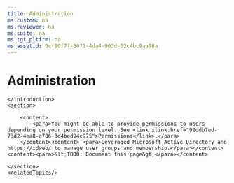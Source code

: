 ```yaml
---
title: Administration
ms.custom: na
ms.reviewer: na
ms.suite: na
ms.tgt_pltfrm: na
ms.assetid: 9cf90f7f-3071-4da4-903d-52c4bc9aa98a
---
```

# Administration
<?xml version="1.0" encoding="UTF-8"?>
<developerConceptualDocument xmlns="http://ddue.schemas.microsoft.com/authoring/2003/5" xmlns:xsi="http://www.w3.org/2001/XMLSchema-instance" xsi:schemaLocation="http://ddue.schemas.microsoft.com/authoring/2003/5 http://dduestorage.blob.core.windows.net/ddueschema/developer.xsd" xmlns:xlink="http://www.w3.org/1999/xlink">
    <introduction>
        
    </introduction>
    <section>
        
        <content>
            <para>You might be able to provide permissions to users depending on your permission level. See <link xlink:href="92ddb7ed-73d2-4ea8-a706-3d4bed94c975">Permissions</link>.</para>
        </content><content> <para>Leveraged Microsoft Active Directory and https://idweb/ to manage user groups and membership.</para></content><content><para>&lt;TODO: Document this page&gt;</para></content>
        
    </section>
    <relatedTopics/>
</developerConceptualDocument>
